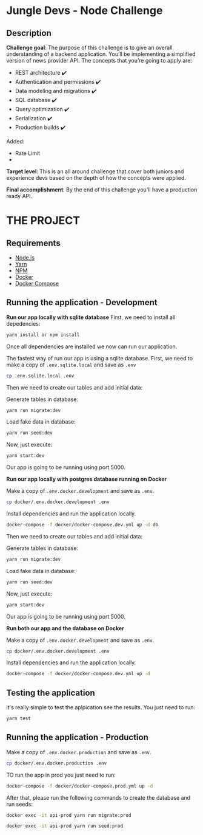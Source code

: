 # Jungle Devs - Node Challenge

## Description

**Challenge goal**: The purpose of this challenge is to give an overall understanding of a backend application. You’ll be implementing a simplified version of news provider API. The concepts that you’re going to apply are:

- REST architecture :heavy_check_mark: 
- Authentication and permissions :heavy_check_mark: 
- Data modeling and migrations :heavy_check_mark: 
- SQL database :heavy_check_mark: 
- Query optimization :heavy_check_mark: 
- Serialization :heavy_check_mark: 
- Production builds :heavy_check_mark: 

Added:
- Rate Limit
- 

**Target level**: This is an all around challenge that cover both juniors and experience devs based on the depth of how the concepts were applied.

**Final accomplishment**: By the end of this challenge you’ll have a production ready API.

 # THE PROJECT

## Requirements

- [Node.js](https://yarnpkg.com/en/docs/install)
- [Yarn](https://yarnpkg.com/en/docs/install)
- [NPM](https://docs.npmjs.com/getting-started/installing-node)
- [Docker](https://docs.docker.com/install/)
- [Docker Compose](https://docs.docker.com/compose/install/)


## Running the application - Development

**Run our app locally with sqlite database**
First, we need to install all depedencies:

```bash
yarn install or npm install
```
Once all dependencies are installed we now can run our application. 

The fastest way of run our app is using a sqlite database. First, we need to make a copy of `.env.sqlite.local` and save as `.env`

```bash
cp .env.sqlite.local .env
```
Then we need to create our tables and add initial data:

Generate tables in database:
```bash
yarn run migrate:dev
```

Load fake data in database:

```bash
yarn run seed:dev
```

Now, just execute:

```bash
yarn start:dev
```
Our app is going to be running using port 5000.

**Run our app locally with postgres database running on Docker**

Make a copy of `.env.docker.development` and save as `.env`.

```bash
cp docker/.env.docker.development .env
```

Install dependencies and run the application locally.

```bash
docker-compose -f docker/docker-compose.dev.yml up -d db 

```

Then we need to create our tables and add initial data:

Generate tables in database:
```bash
yarn run migrate:dev
```

Load fake data in database:

```bash
yarn run seed:dev
```

Now, just execute:

```bash
yarn start:dev
```
Our app is going to be running using port 5000.


**Run both our app and the database on Docker**

Make a copy of `.env.docker.development` and save as `.env`.

```bash
cp docker/.env.docker.development .env
```

Install dependencies and run the application locally.

```bash
docker-compose -f docker/docker-compose.dev.yml up -d

```

## Testing the application
it's really simple to test the aplpication see the results. You just need to run:

```bash
yarn test
```
## Running the application - Production

Make a copy of `.env.docker.production` and save as `.env`.

```bash
cp docker/.env.docker.production .env
```

TO run the app in prod you just need to run:
```bash
docker-compose -f docker/docker-compose.prod.yml up -d
```
After that, please run the following commands to create the database and run seeds:

```bash
docker exec -it api-prod yarn run migrate:prod
```

```bash
docker exec -it api-prod yarn run seed:prod
```












